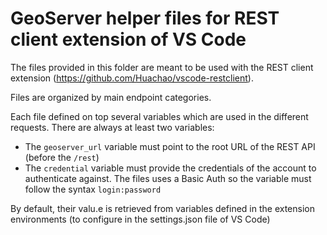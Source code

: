 # GeoServer helper files for REST client extension of VS Code

The files provided in this folder are meant to be used with the REST client extension (https://github.com/Huachao/vscode-restclient).

Files are organized by main endpoint categories.

Each file defined on top several variables which are used in the different requests. There are always at least two variables:
- The `geoserver_url` variable must point to the root URL of the REST API (before the `/rest`)
- The `credential` variable must provide the credentials of the account to authenticate against. The files uses a Basic Auth so the variable must follow the syntax `login:password`

By default, their valu.e is retrieved from variables defined in the extension environments (to configure in the settings.json file of VS Code)